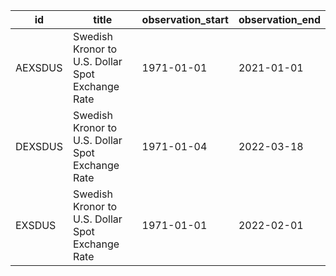 | id      | title                                            | observation_start   | observation_end   |
|---------|--------------------------------------------------|---------------------|-------------------|
| AEXSDUS | Swedish Kronor to U.S. Dollar Spot Exchange Rate | 1971-01-01          | 2021-01-01        |
| DEXSDUS | Swedish Kronor to U.S. Dollar Spot Exchange Rate | 1971-01-04          | 2022-03-18        |
| EXSDUS  | Swedish Kronor to U.S. Dollar Spot Exchange Rate | 1971-01-01          | 2022-02-01        |